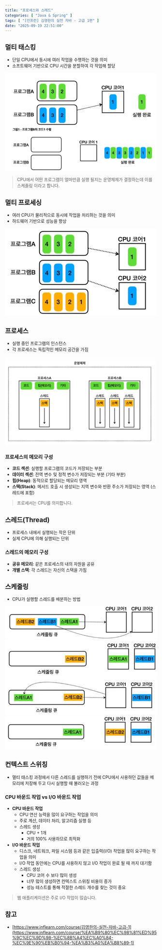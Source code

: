```yaml
---
title: "프로세스와 스레드"
categories: [ "Java & Spring" ]
tags: [ "[인프런] 김영한의 실전 자바 - 고급 1편" ]
date: "2025-09-19 22:51:00"
---
```


## 멀티 태스킹

- 단일 CPU에서 동시에 여러 작업을 수행하는 것을 의미
- 소프트웨어 기반으로 CPU 시간을 분할하여 각 작업해 할당

![](/assets/img/_posts/2025/09/2025-09-19-프로세스와-스레드/630588829747666.png)

> CPU에서 어떤 프로그램이 얼마만큼 실행 될지는 운영체제가 결정하는데 이를 스케줄링 이라고 합니다.

## 멀티 프로세싱

- 여러 CPU가 물리적으로 동시에 작업을 처리하는 것을 의미
- 하드웨어 기반으로 성능을 향상

![](/assets/img/_posts/2025/09/2025-09-19-프로세스와-스레드/630601157476208.png)

## 프로세스

- 실행 중인 프로그램의 인스턴스
- 각 프로세스는 독립적인 메모리 공간을 가짐

![](/assets/img/_posts/2025/09/2025-09-19-프로세스와-스레드/630609724640000.png)

### 프로세스의 메모리 구성

- **코드 섹션**: 실행할 프로그램의 코드가 저장되는 부분
- **데이터 섹션**: 전역 변수 및 정적 변수가 저장되는 부분 (기타 부분)
- **힙(Heap)**: 동적으로 할당되는 메모리 영역
- **스택(Stack)**: 메서드 호출 시 생성되는 지역 변수와 반환 주소가 저장되는 영역 (스레드에 포함)

> 프로세서는 CPU를 의미합니다.

## 스레드(Thread)

- 프로세스 내에서 실행되는 작은 단위
- 실제 CPU에 의해 실행되는 단위

### 스레드의 메모리 구성

- **공유 메모리**: 같은 프로세스의 내의 자원을 공유
- **개별 스택**: 각 스레드는 자신의 스택을 가짐

## 스케줄링

- CPU가 실행할 스레드를 배분하는 방법

![](/assets/img/_posts/2025/09/2025-09-19-프로세스와-스레드/630626214445000.png)
![](/assets/img/_posts/2025/09/2025-09-19-프로세스와-스레드/630632133874708.png)
![](/assets/img/_posts/2025/09/2025-09-19-프로세스와-스레드/630638234212958.png)
![](/assets/img/_posts/2025/09/2025-09-19-프로세스와-스레드/630645168397458.png)

## 컨텍스트 스위칭

- 멀티 태스킹 과정에서 다른 스레드를 실행하기 전에 CPU에서 사용하던 값들을 메모리에 저장해 두고 다시 실행할 때 불러오는 과정

### CPU 바운드 작업 vs I/O 바운드 작업

- **CPU 바운드 작업**
  - CPU 연산 능력을 많이 요구하는 작업을 의미
  - 주로 계산, 데이터 처리, 알고리즘 실행 등
  - 스레드 생성
    - CPU + 1개
    - 거의 100% 사용하므로 최적화
- **I/O 바운드 작업**
  - 디스크, 네트워크, 파일 시스템 등과 같은 입출력(I/O) 작업을 많이 요구하는 작업을 의미
  - I/O 작업 동안에는 CPU를 사용하지 않고 I/O 작업이 완료 될 때 까지 대기함
  - 스레드 생성
    - CPU 코어 수 보다 많이 생성
    - 너무 많이 생성하면 컨텍스트 스위칭 비용이 증가
    - 성능 테스트를 통해 적절한 스레드 개수를 찾는 것이 중요

> 웹 애플리케이션은 주로 I/O 작업이 많습니다.

## 참고

- [https://www.inflearn.com/course/김영한의-실전-자바-고급-1](https://www.inflearn.com/course/%EA%B9%80%EC%98%81%ED%95%9C%EC%9D%98-%EC%8B%A4%EC%A0%84-%EC%9E%90%EB%B0%94-%EA%B3%A0%EA%B8%89-1)
